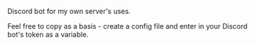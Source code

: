 Discord bot for my own server's uses. 

Feel free to copy as a basis - create a config file and enter in your Discord bot's token as a variable.